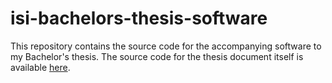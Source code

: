 # isi-bachelors-thesis-software
This repository contains the source code for the accompanying software to my Bachelor's thesis. The source code for the thesis document itself is available [here](https://github.com/PastaCodes/isi-bachelors-thesis).
